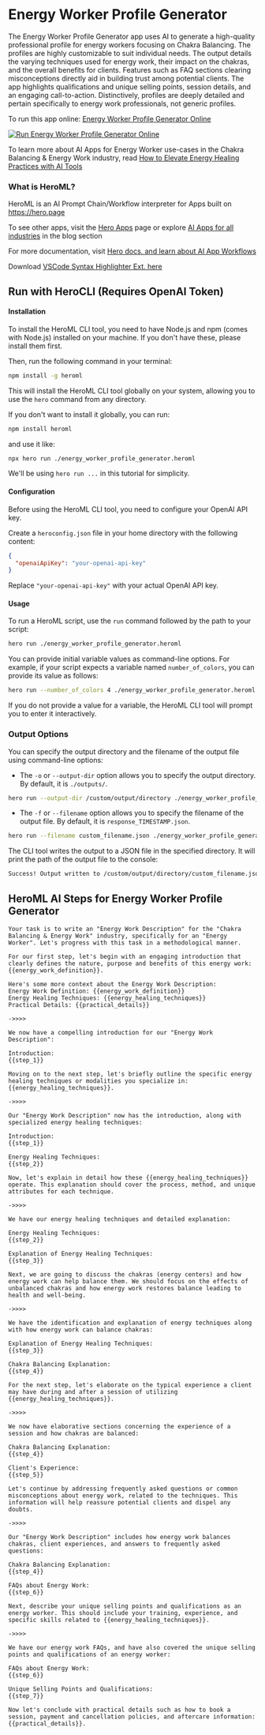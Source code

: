 # Energy Worker Profile Generator

The Energy Worker Profile Generator app uses AI to generate a high-quality professional profile for energy workers focusing on Chakra Balancing. The profiles are highly customizable to suit individual needs. The output details the varying techniques used for energy work, their impact on the chakras, and the overall benefits for clients. Features such as FAQ sections clearing misconceptions directly aid in building trust among potential clients. The app highlights qualifications and unique selling points, session details, and an engaging call-to-action. Distinctively, profiles are deeply detailed and pertain specifically to energy work professionals, not generic profiles.

To run this app online: [Energy Worker Profile Generator Online](https://hero.page/app/energy-worker-profile-generator-chakra-balancer's-professional-profile-builder/Us2OYkgUexJ5kIqcgu2I)

[![Run Energy Worker Profile Generator Online](/assets/run.svg)](https://hero.page/app/energy-worker-profile-generator-chakra-balancer's-professional-profile-builder/Us2OYkgUexJ5kIqcgu2I)

To learn more about AI Apps for Energy Worker use-cases in the Chakra Balancing & Energy Work industry, read [How to Elevate Energy Healing Practices with AI Tools](https://hero.page/blog/ai/chakra-balancing-and-energy-work/how-to-elevate-energy-healing-practices-with-ai-tools/170772)

### What is HeroML?
HeroML is an AI Prompt Chain/Workflow interpreter for Apps built on https://hero.page 

To see other apps, visit the [Hero Apps](https://hero.page/apps) page or explore [AI Apps for all industries](https://hero.page/blog) in the blog section

For more documentation, visit [Hero docs, and learn about AI App Workflows](https://hero.page/tutorials/introduction-to-heroml)

Download [VSCode Syntax Highlighter Ext. here](https://marketplace.visualstudio.com/items?itemName=hero-page.heroml)

## Run with HeroCLI (Requires OpenAI Token)

#### Installation

To install the HeroML CLI tool, you need to have Node.js and npm (comes with Node.js) installed on your machine. If you don't have these, please install them first. 

Then, run the following command in your terminal:

```bash
npm install -g heroml
```

This will install the HeroML CLI tool globally on your system, allowing you to use the `hero` command from any directory.

If you don't want to install it globally, you can run:

```bash
npm install heroml
```

and use it like:

```bash
npx hero run ./energy_worker_profile_generator.heroml
```

We'll be using `hero run ...` in this tutorial for simplicity.

#### Configuration

Before using the HeroML CLI tool, you need to configure your OpenAI API key. 

Create a `heroconfig.json` file in your home directory with the following content:

```json
{
  "openaiApiKey": "your-openai-api-key"
}
```

Replace `"your-openai-api-key"` with your actual OpenAI API key.

#### Usage

To run a HeroML script, use the `run` command followed by the path to your script:

```bash
hero run ./energy_worker_profile_generator.heroml
```

You can provide initial variable values as command-line options. For example, if your script expects a variable named `number_of_colors`, you can provide its value as follows:

```bash
hero run --number_of_colors 4 ./energy_worker_profile_generator.heroml
```

If you do not provide a value for a variable, the HeroML CLI tool will prompt you to enter it interactively.

### Output Options

You can specify the output directory and the filename of the output file using command-line options:

- The `-o` or `--output-dir` option allows you to specify the output directory. By default, it is `./outputs/`.

```bash
hero run --output-dir /custom/output/directory ./energy_worker_profile_generator.heroml
```

- The `-f` or `--filename` option allows you to specify the filename of the output file. By default, it is `response_TIMESTAMP.json`.

```bash
hero run --filename custom_filename.json ./energy_worker_profile_generator.heroml
```

The CLI tool writes the output to a JSON file in the specified directory. It will print the path of the output file to the console:

```bash
Success! Output written to /custom/output/directory/custom_filename.json
```


## HeroML AI Steps for Energy Worker Profile Generator
```
Your task is to write an "Energy Work Description" for the "Chakra Balancing & Energy Work" industry, specifically for an "Energy Worker". Let's progress with this task in a methodological manner. 

For our first step, let's begin with an engaging introduction that clearly defines the nature, purpose and benefits of this energy work: {{energy_work_definition}}.

Here's some more context about the Energy Work Description:
Energy Work Definition: {{energy_work_definition}}
Energy Healing Techniques: {{energy_healing_techniques}}
Practical Details: {{practical_details}}

->>>>

We now have a compelling introduction for our "Energy Work Description":

Introduction:
{{step_1}}

Moving on to the next step, let's briefly outline the specific energy healing techniques or modalities you specialize in: {{energy_healing_techniques}}.

->>>>

Our "Energy Work Description" now has the introduction, along with specialized energy healing techniques:

Introduction:
{{step_1}}

Energy Healing Techniques:
{{step_2}}

Now, let's explain in detail how these {{energy_healing_techniques}} operate. This explanation should cover the process, method, and unique attributes for each technique.

->>>>

We have our energy healing techniques and detailed explanation:

Energy Healing Techniques:
{{step_2}}

Explanation of Energy Healing Techniques:
{{step_3}}

Next, we are going to discuss the chakras (energy centers) and how energy work can help balance them. We should focus on the effects of unbalanced chakras and how energy work restores balance leading to health and well-being.

->>>>

We have the identification and explanation of energy techniques along with how energy work can balance chakras:

Explanation of Energy Healing Techniques:
{{step_3}}

Chakra Balancing Explanation:
{{step_4}}

For the next step, let's elaborate on the typical experience a client may have during and after a session of utilizing {{energy_healing_techniques}}.

->>>>

We now have elaborative sections concerning the experience of a session and how chakras are balanced:

Chakra Balancing Explanation:
{{step_4}}

Client's Experience:
{{step_5}}

Let's continue by addressing frequently asked questions or common misconceptions about energy work, related to the techniques. This information will help reassure potential clients and dispel any doubts.

->>>>

Our "Energy Work Description" includes how energy work balances chakras, client experiences, and answers to frequently asked questions:

Chakra Balancing Explanation:
{{step_4}}

FAQs about Energy Work:
{{step_6}}

Next, describe your unique selling points and qualifications as an energy worker. This should include your training, experience, and specific skills related to {{energy_healing_techniques}}.

->>>>

We have our energy work FAQs, and have also covered the unique selling points and qualifications of an energy worker:

FAQs about Energy Work:
{{step_6}}

Unique Selling Points and Qualifications:
{{step_7}}

Now let's conclude with practical details such as how to book a session, payment and cancellation policies, and aftercare information: {{practical_details}}.


```


